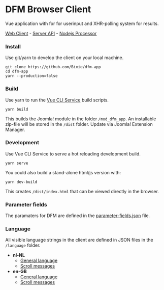 # DFM Browser Client

Vue application with for for userinput and XHR-polling system for results.

[Web Client](https://github.com/Bixie/dfm-app) - [Server API](https://github.com/Bixie/dfm-api) - [Nodejs Processor](https://github.com/Bixie/dfm-processor)

### Install

Use git/yarn to develop the client on your local machine.

```
git clone https://github.com/Bixie/dfm-app
cd dfm-app
yarn --production=false
```

### Build

Use yarn to run the [Vue CLI Service](https://cli.vuejs.org/guide/cli-service.html) build scripts.

```
yarn build
```

This builds the Joomla! module in the folder `/mod_dfm_app`. An installable zip-file will be stored in the `/dist` folder. Update via Joomla! Extension Manager.

### Development

Use Vue CLI Service to serve a hot reloading development build.

```
yarn serve
```

You could also build a stand-alone html/js version with:

```
yarn dev-build
```

This creates `/dist/index.html` that can be viewed directly in the browser.

### Parameter fields

The paramaters for DFM are defined in the [parameter-fields.json](https://github.com/Bixie/dfm-app/blob/master/data/parameter-fields.json) file.

### Language

All visible language strings in the client are defined in JSON files in the `/language` folder.

 - **nl-NL**
   - [General language](https://github.com/Bixie/dfm-app/blob/master/language/nl-NL/strings.json)
   - [Scroll messages](https://github.com/Bixie/dfm-app/blob/master/language/nl-NL/scroll-messages.json)
- **en-GB**
   - [General language](https://github.com/Bixie/dfm-app/blob/master/language/en-GB/strings.json)
   - [Scroll messages](https://github.com/Bixie/dfm-app/blob/master/language/en-GB/scroll-messages.json)